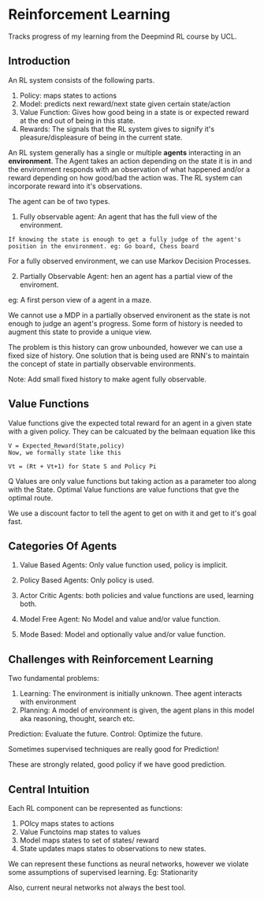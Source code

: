 # Reinforcement Learning 

Tracks progress of my learning from the Deepmind RL course by UCL.

## Introduction

An RL system consists of the following parts.

1. Policy: maps states to actions
2. Model: predicts next reward/next state given certain state/action
3. Value Function:  Gives how good being in a state is or expected reward at the end out of being in this state.
4. Rewards: The signals that the RL system gives to signify it's pleasure/displeasure of being in the current state.

An RL system generally has a single or multiple __agents__ interacting in an __environment__. The Agent takes an action depending on the state it is in and the environment responds with an observation of what happened and/or a reward depending on how good/bad the action was. The RL system can incorporate reward into it's observations.

The agent can be of two types.

1. Fully observable agent: An agent that has the full view of the environment.

```
If knowing the state is enough to get a fully judge of the agent's position in the environment. eg: Go board, Chess board
```

For a fully observed environment, we can use Markov Decision Processes.

2. Partially Observable Agent: hen an agent has a partial view of the enviroment.

eg: A first person view of a agent in a maze. 

We cannot use a MDP in a partially observed environent as the state is not enough to judge an agent's progress. Some form of history is needed to augment this state to provide a unique view. 

The problem is this history can grow unbounded, however we can use a fixed size of history. One solution that is being used are RNN's to maintain the concept of state in partially observable environments.

Note: Add small fixed history to make agent fully observable.

## Value Functions

Value functions give the expected total reward for an agent in a given state with a given policy. They can be calcuated by the belmaan equation like this

```
V = Expected_Reward(State,policy)
Now, we formally state like this

Vt = (Rt + Vt+1) for State S and Policy Pi
```

Q Values are only value functions but taking action as a parameter too along with the State. Optimal Value functions are value functions that gve the optimal route.

We use a discount factor to tell the agent to get on with it and get to it's goal fast.


## Categories Of Agents

1. Value Based Agents: Only value function used, policy is implicit.

2. Policy Based Agents: Only policy is used.

3. Actor Critic Agents: both policies and value functions are used, learning both. 

5. Model Free Agent: No Model and value and/or value function.

6. Mode Based: Model and optionally value and/or value function.

## Challenges with Reinforcement Learning

Two fundamental problems:

1. Learning: The environment is initially unknown. Thee agent interacts with environment
2. Planning: A model of environment is given, the agent plans in this model aka reasoning, thought, search etc.

Prediction: Evaluate the future.
Control: Optimize the future.

Sometimes supervised techniques are really good for Prediction!

These are strongly related, good policy if we have good prediction.

## Central Intuition

Each RL component can be represented as functions:

1. POlcy maps states to actions
2. Value Functoins map states to values
3. Model maps states to set of states/ reward
4. State updates maps states to observations to new states.

We can represent these functions as neural networks, however we violate some assumptions of supervised learning. Eg: Stationarity

Also, current neural networks not always the best tool.

